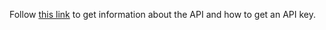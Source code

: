 Follow [this link](https://developer.geops.io/) to get information about the API and how to get an API key.
